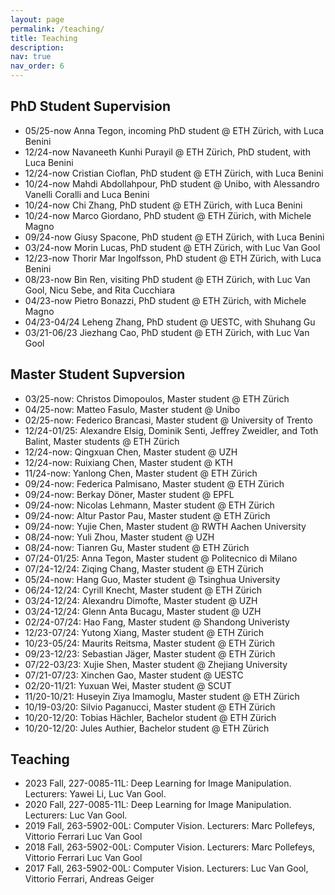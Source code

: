 ```yaml
---
layout: page
permalink: /teaching/
title: Teaching
description: 
nav: true
nav_order: 6
---
```


[//]: # (For now, this page is assumed to be a static description of your courses. You can convert it to a collection similar to `_projects/` so that you can have a dedicated page for each course.)

[//]: # ()
[//]: # (Organize your courses by years, topics, or universities, however you like!)


## PhD Student Supervision

- 05/25-now Anna Tegon, incoming PhD student @ ETH Zürich, with Luca Benini
- 12/24-now Navaneeth Kunhi Purayil @ ETH Zürich, PhD student, with Luca Benini
- 12/24-now Cristian Cioflan, PhD student @ ETH Zürich, with Luca Benini
- 10/24-now Mahdi Abdollahpour, PhD student @ Unibo, with Alessandro Vanelli Coralli and Luca Benini
- 10/24-now Chi Zhang, PhD student @ ETH Zürich, with Luca Benini
- 10/24-now Marco Giordano, PhD student @ ETH Zürich, with Michele Magno
- 09/24-now Giusy Spacone, PhD student @ ETH Zürich, with Luca Benini
- 03/24-now Morin Lucas, PhD student @ ETH Zürich, with Luc Van Gool
- 12/23-now Thorir Mar Ingolfsson, PhD student @ ETH Zürich, with Luca Benini
- 08/23-now Bin Ren, visiting PhD student @ ETH Zürich, with Luc Van Gool, Nicu Sebe, and Rita Cucchiara
- 04/23-now Pietro Bonazzi, PhD student @ ETH Zürich, with Michele Magno
- 04/23-04/24 Leheng Zhang, PhD student @ UESTC, with Shuhang Gu
- 03/21-06/23 Jiezhang Cao, PhD student @ ETH Zürich, with Luc Van Gool

## Master Student Supversion

- 03/25-now: Christos Dimopoulos, Master student @ ETH Zürich
- 04/25-now: Matteo Fasulo, Master student @ Unibo
- 02/25-now: Federico Brancasi, Master student @ University of Trento
- 12/24-01/25: Alexandre Elsig, Dominik Senti, Jeffrey Zweidler, and Toth Balint, Master students @ ETH Zürich
- 12/24-now: Qingxuan Chen, Master student @ UZH
- 12/24-now: Ruixiang Chen, Master student @ KTH
- 11/24-now: Yanlong Chen, Master student @ ETH Zürich
- 09/24-now: Federica Palmisano, Master student @ ETH Zürich
- 09/24-now: Berkay Döner, Master student @ EPFL
- 09/24-now: Nicolas Lehmann, Master student @ ETH Zürich
- 09/24-now: Altur Pastor Pau, Master student @ ETH Zürich
- 09/24-now: Yujie Chen, Master student @ RWTH Aachen University
- 08/24-now: Yuli Zhou, Master student @ UZH
- 08/24-now: Tianren Gu, Master student @ ETH Zürich
- 07/24-01/25: Anna Tegon, Master student @ Politecnico di Milano
- 07/24-12/24: Ziqing Chang, Master student @ ETH Zürich
- 05/24-now: Hang Guo, Master student @ Tsinghua University
- 06/24-12/24: Cyrill Knecht, Master student @ ETH Zürich
- 03/24-12/24: Alexandru Dimofte, Master student @ UZH
- 03/24-12/24: Glenn Anta Bucagu, Master student @ UZH
- 02/24-07/24: Hao Fang, Master student @ Shandong Univeristy
- 12/23-07/24: Yutong Xiang, Master student @ ETH Zürich
- 10/23-05/24: Maurits Reitsma, Master student @ ETH Zürich
- 09/23-12/23: Sebastian Jäger, Master student @ ETH Zürich
- 07/22-03/23: Xujie Shen, Master student @ Zhejiang University
- 07/21-07/23: Xinchen Gao, Master student @ UESTC
- 02/20-11/21: Yuxuan Wei, Master student @ SCUT
- 11/20-10/21: Huseyin Ziya Imamoglu, Master student @ ETH Zürich
- 10/19-03/20: Silvio Paganucci, Master student @ ETH Zürich
- 10/20-12/20: Tobias Hächler, Bachelor student @ ETH Zürich
- 10/20-12/20: Jules Authier, Bachelor student @ ETH Zürich


## Teaching
- 2023 Fall, 227-0085-11L: Deep Learning for Image Manipulation. Lecturers: Yawei Li, Luc Van Gool.
- 2020 Fall, 227-0085-11L: Deep Learning for Image Manipulation. Lecturers: Luc Van Gool.
- 2019 Fall, 263-5902-00L: Computer Vision. Lecturers: Marc Pollefeys, Vittorio Ferrari Luc Van Gool
- 2018 Fall, 263-5902-00L: Computer Vision. Lecturers: Marc Pollefeys, Vittorio Ferrari Luc Van Gool
- 2017 Fall, 263-5902-00L: Computer Vision. Lecturers: Luc Van Gool, Vittorio Ferrari, Andreas Geiger